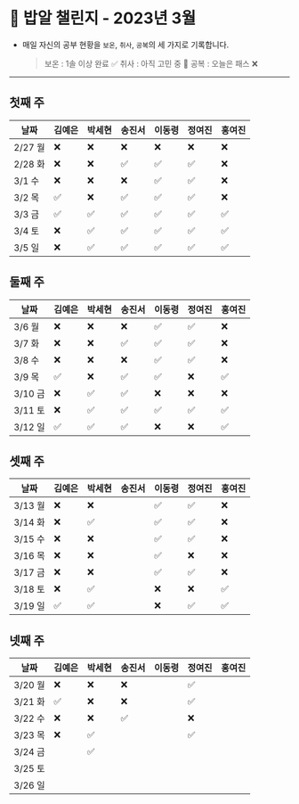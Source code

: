 # 🍚 밥알 챌린지 - 2023년 3월
- 매일 자신의 공부 현황을 `보온`, `취사`, `공복`의 세 가지로 기록합니다.
    
    > 보온 : 1솔 이상 완료 ✅
    취사 : 아직 고민 중 🤔
    공복 : 오늘은 패스 ❌
---

## 첫째 주

**날짜**|김예은|박세현|송진서|이동령|정여진|홍여진
---|---|---|---|---|---|---
2/27 월|❌|❌|❌|❌|❌|❌
2/28 화|❌|❌|✅|✅|✅|❌
3/1 수|❌|❌|❌|✅|✅|❌
3/2 목|✅|❌|✅|✅|✅|❌
3/3 금|✅|✅|✅|✅|✅|✅
3/4 토|❌ |✅|✅|✅|✅|✅
3/5 일|❌ |✅|✅ |✅|✅|✅


## 둘째 주

**날짜**|김예은|박세현|송진서|이동령|정여진|홍여진
---|---|---|---|---|---|---
3/6 월|❌|❌|❌|✅|✅|❌
3/7 화|❌|❌|✅|✅|✅|❌
3/8 수|❌|❌|❌|✅|✅|❌
3/9 목|✅|❌|✅|✅|❌|✅
3/10 금|❌|✅|✅|❌|❌|❌
3/11 토|❌|✅|✅|✅|✅|✅
3/12 일|✅|✅|✅|❌|❌|✅



## 셋째 주

**날짜**|김예은|박세현|송진서|이동령|정여진|홍여진
---|---|---|---|---|---|---
3/13 월|❌|❌| |✅|✅|❌
3/14 화|❌|✅| |✅|✅|❌
3/15 수|❌ |❌| |✅|✅|❌
3/16 목|❌ |❌ | |✅|❌|❌
3/17 금|❌ |❌ | |✅|✅|❌
3/18 토|❌ |✅ | |❌|❌|✅
3/19 일|✅ | ✅| |❌|✅|✅



## 넷째 주

**날짜**|김예은|박세현|송진서|이동령|정여진|홍여진
---|---|---|---|---|---|---
3/20 월|❌|❌ |❌ | |✅|
3/21 화|✅|❌ |❌ | |✅|
3/22 수|❌ |❌ |✅ | |❌|
3/23 목|❌ | ✅| | |✅|
3/24 금| |✅ | | | |
3/25 토| | | | | |
3/26 일| || | | |
